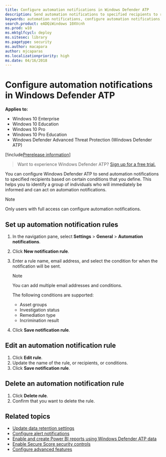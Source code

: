 ```yaml
---
title: Configure automation notifications in Windows Defender ATP
description: Send automation notifications to specified recipients to receive emails based on certain conditions
keywords: automation notifications, configure automation notifications, incrimination result, asset group, investigation status
search.product: eADQiWindows 10XVcnh
ms.prod: w10
ms.mktglfcycl: deploy
ms.sitesec: library
ms.pagetype: security
ms.author: macapara
author: mjcaparas
ms.localizationpriority: high
ms.date: 04/16/2018
---
```


# Configure automation notifications in Windows Defender ATP

**Applies to:**

- Windows 10 Enterprise
- Windows 10 Education
- Windows 10 Pro
- Windows 10 Pro Education
- Windows Defender Advanced Threat Protection (Windows Defender ATP)

[!include[Prerelease information](prerelease.md)]

>Want to experience Windows Defender ATP? [Sign up for a free trial.](https://www.microsoft.com/en-us/WindowsForBusiness/windows-atp?ocid=docs-wdatp-automationnotifcations-abovefoldlink)

You can configure Windows Defender ATP to send automation notifications to specified recipients based on certain conditions that you define. This helps you to identify a group of individuals who will immediately be informed and can act on automation notifications.

> [!NOTE]
> Only users with full access can configure automation notifications.


## Set up automation notification rules

1. In the navigation pane, select **Settings** > **General** > **Automation notifications**.
2. Click **New notification rule**.
3.	Enter a rule name, email address, and select the condition for when the notification will be sent. 

    >[!NOTE]
    >You can add multiple email addresses and conditions.
    
    The following conditions are supported:
    - Asset groups
    - Investigation status
    - Remediation type
    - Incrimination result
    
4.	Click **Save notification rule**.


## Edit an automation notification rule

1. Click **Edit rule**.
2. Update the name of the rule, or recipients, or conditions.
3. Click **Save notification rule**.

## Delete an automation notification rule
1. Click **Delete rule**.
2. Confirm that you want to delete the rule. 

## Related topics
- [Update data retention settings](data-retention-settings-windows-defender-advanced-threat-protection.md)
- [Configure alert notifications](configure-email-notifications-windows-defender-advanced-threat-protection.md)
- [Enable and create Power BI reports using Windows Defender ATP data](powerbi-reports-windows-defender-advanced-threat-protection.md)
- [Enable Secure Score security controls](enable-secure-score-windows-defender-advanced-threat-protection.md)
- [Configure advanced features](advanced-features-windows-defender-advanced-threat-protection.md)